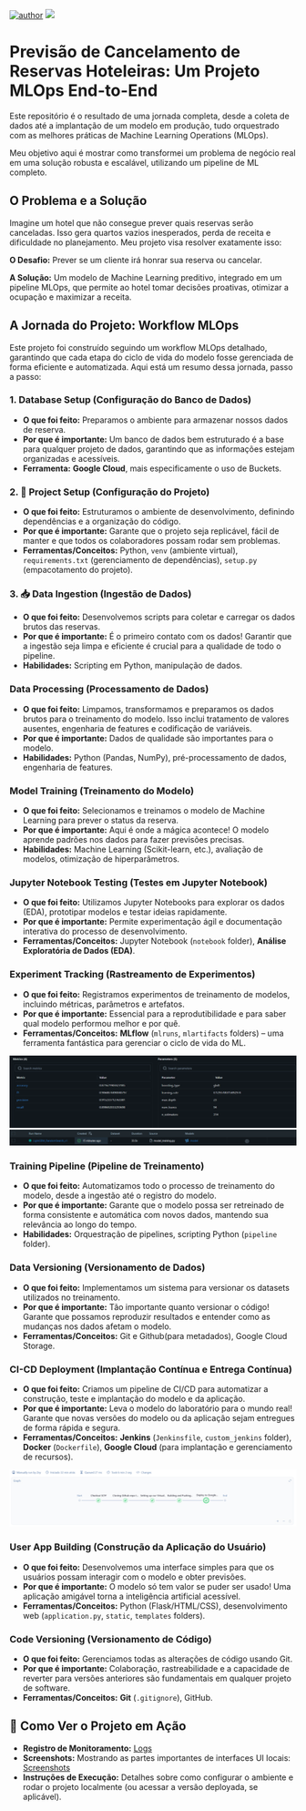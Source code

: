 [![author](https://img.shields.io/badge/Zeygler&nbsp;Oliveira-red.svg)](https://www.linkedin.com/in/zeygler-oliveira-a021a92a4/)
[![](https://img.shields.io/badge/Python-3.10+-blue.svg)](https://www.python.org/)

# Previsão de Cancelamento de Reservas Hoteleiras: Um Projeto MLOps End-to-End

Este repositório é o resultado de uma jornada completa, desde a coleta de dados até a implantação de um modelo em produção, tudo orquestrado com as melhores práticas de Machine Learning Operations (MLOps).

Meu objetivo aqui é mostrar como transformei um problema de negócio real em uma solução robusta e escalável, utilizando um pipeline de ML completo.

## O Problema e a Solução

Imagine um hotel que não consegue prever quais reservas serão canceladas. Isso gera quartos vazios inesperados, perda de receita e dificuldade no planejamento. Meu projeto visa resolver exatamente isso:

**O Desafio:** Prever se um cliente irá honrar sua reserva ou cancelar.

**A Solução:** Um modelo de Machine Learning preditivo, integrado em um pipeline MLOps, que permite ao hotel tomar decisões proativas, otimizar a ocupação e maximizar a receita.

## A Jornada do Projeto: Workflow MLOps

Este projeto foi construído seguindo um workflow MLOps detalhado, garantindo que cada etapa do ciclo de vida do modelo fosse gerenciada de forma eficiente e automatizada. Aqui está um resumo dessa jornada, passo a passo:

### 1. **Database Setup (Configuração do Banco de Dados)**
*   **O que foi feito:** Preparamos o ambiente para armazenar nossos dados de reserva.
*   **Por que é importante:** Um banco de dados bem estruturado é a base para qualquer projeto de dados, garantindo que as informações estejam organizadas e acessíveis.
*   **Ferramenta:** **Google Cloud**, mais especificamente o uso de Buckets.

### 2. 🚀 **Project Setup (Configuração do Projeto)**
*   **O que foi feito:** Estruturamos o ambiente de desenvolvimento, definindo dependências e a organização do código.
*   **Por que é importante:** Garante que o projeto seja replicável, fácil de manter e que todos os colaboradores possam rodar sem problemas.
*   **Ferramentas/Conceitos:** Python, `venv` (ambiente virtual), `requirements.txt` (gerenciamento de dependências), `setup.py` (empacotamento do projeto).

### 3. 📥 **Data Ingestion (Ingestão de Dados)**
*   **O que foi feito:** Desenvolvemos scripts para coletar e carregar os dados brutos das reservas.
*   **Por que é importante:** É o primeiro contato com os dados! Garantir que a ingestão seja limpa e eficiente é crucial para a qualidade de todo o pipeline.
*   **Habilidades:** Scripting em Python, manipulação de dados.

### **Data Processing (Processamento de Dados)**
*   **O que foi feito:** Limpamos, transformamos e preparamos os dados brutos para o treinamento do modelo. Isso inclui tratamento de valores ausentes, engenharia de features e codificação de variáveis.
*   **Por que é importante:** Dados de qualidade são importantes para o modelo.
*   **Habilidades:** Python (Pandas, NumPy), pré-processamento de dados, engenharia de features.

### **Model Training (Treinamento do Modelo)**
*   **O que foi feito:** Selecionamos e treinamos o modelo de Machine Learning para prever o status da reserva.
*   **Por que é importante:** Aqui é onde a mágica acontece! O modelo aprende padrões nos dados para fazer previsões precisas.
*   **Habilidades:** Machine Learning (Scikit-learn, etc.), avaliação de modelos, otimização de hiperparâmetros.

### **Jupyter Notebook Testing (Testes em Jupyter Notebook)**
*   **O que foi feito:** Utilizamos Jupyter Notebooks para explorar os dados (EDA), prototipar modelos e testar ideias rapidamente.
*   **Por que é importante:** Permite experimentação ágil e documentação interativa do processo de desenvolvimento.
*   **Ferramentas/Conceitos:** Jupyter Notebook (`notebook` folder), **Análise Exploratória de Dados (EDA)**.

### **Experiment Tracking (Rastreamento de Experimentos)**
*   **O que foi feito:** Registramos experimentos de treinamento de modelos, incluindo métricas, parâmetros e artefatos.
*   **Por que é importante:** Essencial para a reprodutibilidade e para saber qual modelo performou melhor e por quê.
*   **Ferramentas/Conceitos:** **MLflow** (`mlruns`, `mlartifacts` folders) – uma ferramenta fantástica para gerenciar o ciclo de vida do ML.

  ![Mlflow](https://github.com/ZeyOliveira/MLOPS_PROJECT_1/blob/main/docs/screenshots/mlflow_params_metrics.png)
  ![Mlflow](https://github.com/ZeyOliveira/MLOPS_PROJECT_1/blob/main/docs/screenshots/mlflow_experiments_page.png)
  


### **Training Pipeline (Pipeline de Treinamento)**
*   **O que foi feito:** Automatizamos todo o processo de treinamento do modelo, desde a ingestão até o registro do modelo.
*   **Por que é importante:** Garante que o modelo possa ser retreinado de forma consistente e automática com novos dados, mantendo sua relevância ao longo do tempo.
*   **Habilidades:** Orquestração de pipelines, scripting Python (`pipeline` folder).

### **Data Versioning (Versionamento de Dados)**
*   **O que foi feito:** Implementamos um sistema para versionar os datasets utilizados no treinamento.
*   **Por que é importante:** Tão importante quanto versionar o código! Garante que possamos reproduzir resultados e entender como as mudanças nos dados afetam o modelo.
*   **Ferramentas/Conceitos:** Git e Github(para metadados), Google Cloud Storage.

### **CI-CD Deployment (Implantação Contínua e Entrega Contínua)**
*   **O que foi feito:** Criamos um pipeline de CI/CD para automatizar a construção, teste e implantação do modelo e da aplicação.
*   **Por que é importante:** Leva o modelo do laboratório para o mundo real! Garante que novas versões do modelo ou da aplicação sejam entregues de forma rápida e segura.
*   **Ferramentas/Conceitos:** **Jenkins** (`Jenkinsfile`, `custom_jenkins` folder), **Docker** (`Dockerfile`), **Google Cloud** (para implantação e gerenciamento de recursos).

  ![Jenkins](https://github.com/ZeyOliveira/MLOPS_PROJECT_1/blob/main/docs/screenshots/jenkins_pipeline_stage_view.png)
  

### **User App Building (Construção da Aplicação do Usuário)**
*   **O que foi feito:** Desenvolvemos uma interface simples para que os usuários possam interagir com o modelo e obter previsões.
*   **Por que é importante:** O modelo só tem valor se puder ser usado! Uma aplicação amigável torna a inteligência artificial acessível.
*   **Ferramentas/Conceitos:** Python (Flask/HTML/CSS), desenvolvimento web (`application.py`, `static`, `templates` folders).

### **Code Versioning (Versionamento de Código)**
*   **O que foi feito:** Gerenciamos todas as alterações de código usando Git.
*   **Por que é importante:** Colaboração, rastreabilidade e a capacidade de reverter para versões anteriores são fundamentais em qualquer projeto de software.
*   **Ferramentas/Conceitos:** **Git** (`.gitignore`), GitHub.

## 🚀 Como Ver o Projeto em Ação


*   **Registro de Monitoramento:** [Logs](https://github.com/ZeyOliveira/MLOPS_PROJECT_1/blob/main/logs/log_2025-09-16.log)
*   **Screenshots:** Mostrando as partes importantes de interfaces UI locais: [Screenshots](https://github.com/ZeyOliveira/MLOPS_PROJECT_1/tree/main/docs/screenshots)
*   **Instruções de Execução:** Detalhes sobre como configurar o ambiente e rodar o projeto localmente (ou acessar a versão deployada, se aplicável).


